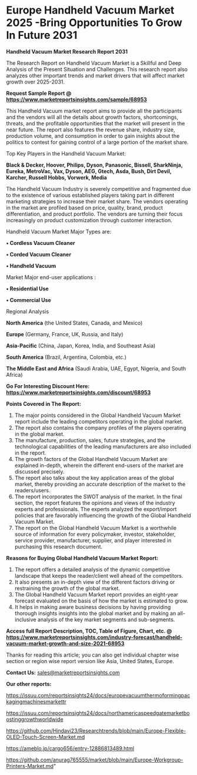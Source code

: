 # Europe Handheld Vacuum Market 2025 -Bring Opportunities To Grow In Future 2031

<strong>Handheld Vacuum Market Research Report 2031</strong>

The Research Report on Handheld Vacuum Market is a Skillful and Deep Analysis of the Present Situation and Challenges. This research report also analyzes other important trends and market drivers that will affect market growth over 2025-2031.

<strong>Request Sample Report @ <a href=https://www.marketreportsinsights.com/sample/68953>https://www.marketreportsinsights.com/sample/68953</a></strong>

This Handheld Vacuum market report aims to provide all the participants and the vendors will all the details about growth factors, shortcomings, threats, and the profitable opportunities that the market will present in the near future. The report also features the revenue share, industry size, production volume, and consumption in order to gain insights about the politics to contest for gaining control of a large portion of the market share.

Top Key Players in the Handheld Vacuum Market:

<strong>Black & Decker, Hoover, Philips, Dyson, Panasonic, Bissell, SharkNinja, Eureka, MetroVac, Vax, Dyson, AEG, Gtech, Asda, Bush, Dirt Devil, Karcher, Russell Hobbs, Vorwerk, Media</strong>

The Handheld Vacuum Industry is severely competitive and fragmented due to the existence of various established players taking part in different marketing strategies to increase their market share. The vendors operating in the market are profiled based on price, quality, brand, product differentiation, and product portfolio. The vendors are turning their focus increasingly on product customization through customer interaction.

Handheld Vacuum Market Major Types are:

<strong>• Cordless Vacuum Cleaner

• Corded Vacuum Cleaner

• Handheld Vacuum</strong>

Market Major end-user applications :

<strong>• Residential Use

• Commercial Use</strong>

Regional Analysis

</u><strong><b>North America</b></strong> (the United States, Canada, and Mexico)

<strong><b>Europe </b></strong>(Germany, France, UK, Russia, and Italy)

<strong><b>Asia-Pacific</b></strong> (China, Japan, Korea, India, and Southeast Asia)

<strong><b>South America</b></strong> (Brazil, Argentina, Colombia, etc.)

<strong><b>The Middle East and Africa</b></strong> (Saudi Arabia, UAE, Egypt, Nigeria, and South Africa)

<strong>Go For Interesting Discount Here: <a href=https://www.marketreportsinsights.com/discount/68953>https://www.marketreportsinsights.com/discount/68953</a></strong>

<strong>Points Covered in The Report:</strong>
<ol>
  <li>The major points considered in the Global Handheld Vacuum Market report include the leading competitors operating in the global market.</li>
  <li>The report also contains the company profiles of the players operating in the global market.</li>
  <li>The manufacture, production, sales, future strategies, and the technological capabilities of the leading manufacturers are also included in the report.</li>
  <li>The growth factors of the Global Handheld Vacuum Market are explained in-depth, wherein the different end-users of the market are discussed precisely.</li>
  <li>The report also talks about the key application areas of the global market, thereby providing an accurate description of the market to the readers/users.</li>
  <li>The report incorporates the SWOT analysis of the market. In the final section, the report features the opinions and views of the industry experts and professionals. The experts analyzed the export/import policies that are favorably influencing the growth of the Global Handheld Vacuum Market.</li>
  <li>The report on the Global Handheld Vacuum Market is a worthwhile source of information for every policymaker, investor, stakeholder, service provider, manufacturer, supplier, and player interested in purchasing this research document.</li>
</ol>
<strong>Reasons for Buying Global Handheld Vacuum Market Report:</strong>

<ol>
  <li>The report offers a detailed analysis of the dynamic competitive landscape that keeps the reader/client well ahead of the competitors.</li>
  <li>It also presents an in-depth view of the different factors driving or restraining the growth of the global market.</li>
  <li>The Global Handheld Vacuum Market report provides an eight-year forecast evaluated on the basis of how the market is estimated to grow.</li>
  <li>It helps in making aware business decisions by having providing thorough insights insights into the global market and by making an all-inclusive analysis of the key market segments and sub-segments.</li>
</ol>
<strong>Access full Report Description, TOC, Table of Figure, Chart, etc. @ <a href=https://www.marketreportsinsights.com/industry-forecast/handheld-vacuum-market-growth-and-size-2021-68953>https://www.marketreportsinsights.com/industry-forecast/handheld-vacuum-market-growth-and-size-2021-68953</a></strong>


Thanks for reading this article; you can also get individual chapter wise section or region wise report version like Asia, United States, Europe.

<strong>Contact Us:</strong>
sales@marketreportsinsights.com

<strong>Our other reports:</strong>

<a href=https://issuu.com/reportsinsights24/docs/europevacuumthermoformingpackagingmachinesmarkettr>https://issuu.com/reportsinsights24/docs/europevacuumthermoformingpackagingmachinesmarkettr</a>

<a href=https://issuu.com/reportsinsights24/docs/northamericaspeedgatemarketboostinggrowthworldwide>https://issuu.com/reportsinsights24/docs/northamericaspeedgatemarketboostinggrowthworldwide</a>

<a href=https://github.com/Hindavi23/Researchtrends/blob/main/Europe-Flexible-OLED-Touch-Screen-Market.md>https://github.com/Hindavi23/Researchtrends/blob/main/Europe-Flexible-OLED-Touch-Screen-Market.md</a>

<a href=https://ameblo.jp/cargo656/entry-12886813489.html>https://ameblo.jp/cargo656/entry-12886813489.html</a>

<a href=https://github.com/anurag765555/market/blob/main/Europe-Workgroup-Printers-Market.md>https://github.com/anurag765555/market/blob/main/Europe-Workgroup-Printers-Market.md</a>"
